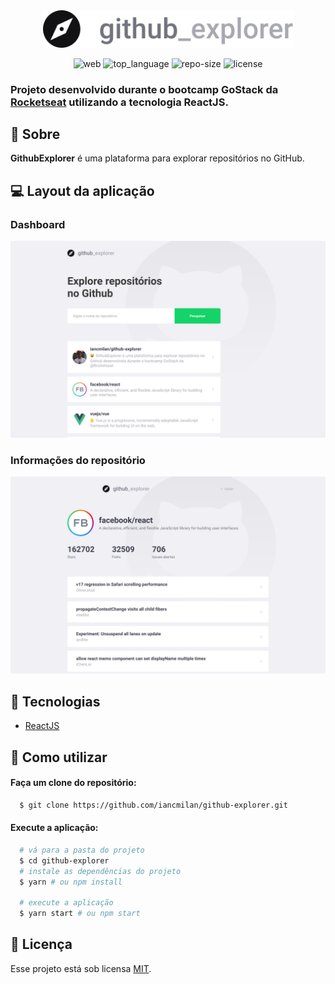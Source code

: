 <div align="center">
  
<img alt="Icon" title="Icon" src="src/assets/logo.svg" width="401px">
  
![web] ![top_language] ![repo-size] ![license]

</div>

### Projeto desenvolvido durante o bootcamp GoStack da [Rocketseat] utilizando a tecnologia **ReactJS**.


## :bookmark: Sobre

**GithubExplorer** é uma plataforma para explorar repositórios no GitHub.

## :computer: Layout da aplicação

### Dashboard

![Dashboard](.github/github-explorer-dashboard.png)

### Informações do repositório

![Repository](.github/github-explorer-repository.png)

## :rocket: Tecnologias

- [ReactJS](https://reactjs.org)

## :wrench: Como utilizar

#### Faça um clone do repositório:

```sh
  $ git clone https://github.com/iancmilan/github-explorer.git
```
#### Execute a aplicação:

```sh
  # vá para a pasta do projeto
  $ cd github-explorer
  # instale as dependências do projeto
  $ yarn # ou npm install

  # execute a aplicação
  $ yarn start # ou npm start
```
## :memo: Licença

Esse projeto está sob licensa [MIT](LICENSE).

<!-- Links -->
[Rocketseat]: https://rocketseat.com.br/

<!-- Bagdes -->
[web]: https://img.shields.io/badge/web-React-63DAFA?style=flat-square
[top_language]: https://img.shields.io/github/languages/top/iancmilan/github-explorer?style=flat-square
[license]: https://img.shields.io/github/license/iancmilan/github-explorer?style=flat-square
[repo-size]: https://img.shields.io/github/repo-size/iancmilan/github-explorer?style=flat-square
